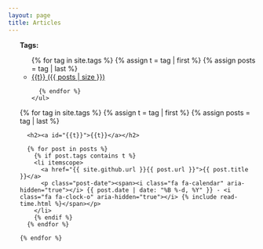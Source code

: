```yaml
---
layout: page
title: Articles
---
```

<ul class="posts">
  <div class ="tags">
    <b>Tags:</b>
    <ul>
      {% for tag in site.tags %}
        {% assign t = tag | first %}
        {% assign posts = tag | last %}
        <li>
        <a href="#{{t}}"> {{t}} ({{ posts | size }}) </a>
        </li>
        
      {% endfor %}
    </ul> 
  </div>

  <div class ="articles">
    {% for tag in site.tags %}
      {% assign t = tag | first %}
      {% assign posts = tag | last %}

      <h2><a id="{{t}}">{{t}}</a></h2>

      {% for post in posts %}
        {% if post.tags contains t %}
        <li itemscope>
          <a href="{{ site.github.url }}{{ post.url }}">{{ post.title }}</a>
          <p class="post-date"><span><i class="fa fa-calendar" aria-hidden="true"></i> {{ post.date | date: "%B %-d, %Y" }} - <i class="fa fa-clock-o" aria-hidden="true"></i> {% include read-time.html %}</span></p>
        </li>
        {% endif %}
      {% endfor %}

    {% endfor %}
  </div>
</ul>
